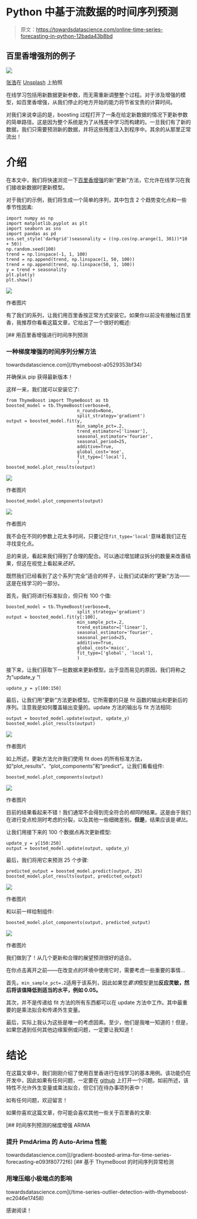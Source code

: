 # Python 中基于流数据的时间序列预测

> 原文：<https://towardsdatascience.com/online-time-series-forecasting-in-python-12bada43b8bd>

## 百里香增强剂的例子

![](img/f84b156adc6bbe552b77b02b91806f2d.png)

[张浩](https://unsplash.com/@haozlife?utm_source=unsplash&utm_medium=referral&utm_content=creditCopyText)在 [Unsplash](https://unsplash.com/s/photos/building-bridges?utm_source=unsplash&utm_medium=referral&utm_content=creditCopyText) 上拍照

在线学习包括用新数据更新参数，而无需重新调整整个过程。对于涉及增强的模型，如百里香增强，从我们停止的地方开始的能力将节省宝贵的计算时间。

对我们来说幸运的是，boosting 过程打开了一条在给定新数据的情况下更新参数的简单路径。这是因为整个系统是为了从残差中学习而构建的。一旦我们有了新的数据，我们只需要预测新的数据，并将这些残差注入到程序中。其余的从那里正常流出！

# 介绍

在本文中，我们将快速浏览一下[百里香增强](https://github.com/tblume1992/ThymeBoost)的新“更新”方法，它允许在线学习在我们接收新数据时更新模型。

对于我们的示例，我们将生成一个简单的序列，其中包含 2 个趋势变化点和一些季节性因素:

```
import numpy as np
import matplotlib.pyplot as plt
import seaborn as sns
import pandas as pd
sns.set_style('darkgrid')seasonality = ((np.cos(np.arange(1, 301))*10 + 50))
np.random.seed(100)
trend = np.linspace(-1, 1, 100)
trend = np.append(trend, np.linspace(1, 50, 100))
trend = np.append(trend, np.linspace(50, 1, 100))
y = trend + seasonality
plt.plot(y)
plt.show()
```

![](img/4f5c00cc3ccd95442cde90663c2fb7d2.png)

作者图片

有了我们的系列，让我们用百里香按正常方式安装它。如果你以前没有接触过百里香，我推荐你看看这篇文章，它给出了一个很好的概述:

[](/thymeboost-a0529353bf34) [## 用百里香增强进行时间序列预测

### 一种梯度增强的时间序列分解方法

towardsdatascience.com](/thymeboost-a0529353bf34) 

并确保从 pip 获得最新版本！

这样一来，我们就可以安装它了:

```
from ThymeBoost import ThymeBoost as tb
boosted_model = tb.ThymeBoost(verbose=0,
                           n_rounds=None,
                           split_strategy='gradient')
output = boosted_model.fit(y,
                           min_sample_pct=.2,
                           trend_estimator=['linear'],
                           seasonal_estimator='fourier',
                           seasonal_period=25,
                           additive=True,
                           global_cost='mse',
                           fit_type=['local'],
                           )
boosted_model.plot_results(output)
```

![](img/6c47e1ee2c509fca699e520a33e44214.png)

作者图片

```
boosted_model.plot_components(output)
```

![](img/1b2221fad7edb8c8b61ab3ee27d1e008.png)

作者图片

我不会在不同的参数上花太多时间，只要记住`fit_type='local'`意味着我们正在寻找变化点。

总的来说，看起来我们得到了合理的配合。可以通过增加建议拆分的数量来改善结果，但这在视觉上看起来*还好*。

既然我们已经看到了这个系列“完全”适合的样子，让我们试试新的“更新”方法——这是在线学习的一部分。

首先，我们将进行标准拟合，但只有 100 个值:

```
boosted_model = tb.ThymeBoost(verbose=0,
                           split_strategy='gradient')
output = boosted_model.fit(y[:100],
                           min_sample_pct=.2,
                           trend_estimator=['linear'],
                           seasonal_estimator='fourier',
                           seasonal_period=25,
                           additive=True,
                           global_cost='maicc',
                           fit_type=['global', 'local'],
                           )
```

接下来，让我们获取下一批数据来更新模型。出于显而易见的原因，我们将称之为“update_y ”!

```
update_y = y[100:150]
```

最后，让我们用“更新”方法更新模型。它所需要的只是 fit 函数的输出和更新后的序列。注意我是如何覆盖输出变量的。update 方法的输出与 fit 方法相同:

```
output = boosted_model.update(output, update_y)
boosted_model.plot_results(output)
```

![](img/469b8910fdb0e56dcb6b79fb64e8749c.png)

作者图片

如上所述，更新方法允许我们使用 fit does 的所有标准方法，如“plot_results”、“plot_components”和“predict”。让我们看看组件:

```
boosted_model.plot_components(output)
```

![](img/a1bb1101260e2a179c8b6cf5ea10f918.png)

作者图片

目前的结果看起来不错！我们通常不会得到完全符合的*相同的*结果。这是由于我们在进行变点检测时考虑的分裂，以及其他一些细微差别。**但是**，结果应该是*堪比*。

让我们用接下来的 100 个数据点再次更新模型:

```
update_y = y[150:250]
output = boosted_model.update(output, update_y)
```

最后，我们将用它来预测 25 个步骤:

```
predicted_output = boosted_model.predict(output, 25)
boosted_model.plot_results(output, predicted_output)
```

![](img/57a4bfd299e4f27f0a47e14d933c1004.png)

作者图片

和以前一样绘制组件:

```
boosted_model.plot_components(output, predicted_output)
```

![](img/ea81b79389947473bc74c6dde3dfcf02.png)

作者图片

我们做到了！从几个更新和合理的展望预测很好的适合。

在你点击离开之前——在改变点的环境中使用它时，需要考虑一些重要的事情…

首先，`min_sample_pct=.2`适用于该系列，因此如果您*要求*模型更加**反应灵敏，然后将该值降低到适当的水平，例如 0.05。**

其次，并不是传递给 fit 方法的所有东西都可以在 update 方法中工作。其中最重要的是乘法拟合和传递外生变量。

最后，实际上我认为这些是唯一的考虑因素。至少，他们是我唯一知道的！但是，如果您遇到任何其他边缘案例或问题，一定要让我知道！

# 结论

在这篇文章中，我们刚刚介绍了使用百里香进行在线学习的基本用例。该功能仍在开发中，因此如果有任何问题，一定要在 [github](https://github.com/tblume1992/ThymeBoost) 上打开一个问题。如前所述，该特性不允许外生变量或乘法拟合，但它们在待办事项列表中！

如有任何问题，欢迎留言！

如果你喜欢这篇文章，你可能会喜欢其他一些关于百里香的文章:

[](/gradient-boosted-arima-for-time-series-forecasting-e093f80772f6) [## 时间序列预测的梯度增强 ARIMA

### 提升 PmdArima 的 Auto-Arima 性能

towardsdatascience.com](/gradient-boosted-arima-for-time-series-forecasting-e093f80772f6) [](/time-series-outlier-detection-with-thymeboost-ec2046e17458) [## 基于 ThymeBoost 的时间序列异常检测

### 用增压缩小极端点的影响

towardsdatascience.com](/time-series-outlier-detection-with-thymeboost-ec2046e17458) 

感谢阅读！